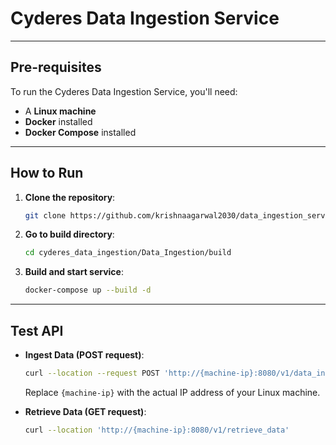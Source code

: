 # Cyderes Data Ingestion Service

---

## Pre-requisites

To run the Cyderes Data Ingestion Service, you'll need:

* A **Linux machine**
* **Docker** installed
* **Docker Compose** installed

---

## How to Run


1.  **Clone the repository**:
    ```bash
    git clone https://github.com/krishnaagarwal2030/data_ingestion_service.git
    ```
2.  **Go to build directory**:
    ```bash
    cd cyderes_data_ingestion/Data_Ingestion/build
    ```
3.  **Build and start service**:
    ```bash
    docker-compose up --build -d
    ```

---

## Test API

* **Ingest Data (POST request)**:
    ```bash
    curl --location --request POST 'http://{machine-ip}:8080/v1/data_ingestion'
    ```
    Replace `{machine-ip}` with the actual IP address of your Linux machine.

* **Retrieve Data (GET request)**:
    ```bash
    curl --location 'http://{machine-ip}:8080/v1/retrieve_data'
    ```

